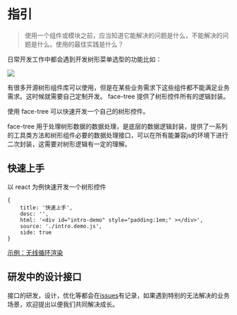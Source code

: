 # 指引

> 使用一个组件或模块之前，应当知道它能解决的问题是什么，不能解决的问题是什么。使用的最佳实践是什么？

日常开发工作中都会遇到开发树形菜单选型的功能比如：

![](https://user-images.githubusercontent.com/3949015/44773517-622dfc80-aba3-11e8-8bc5-0a06a58c449e.png)

有很多开源树形组件库可以使用，但是在某些业务需求下这些组件都不能满足业务需求。这时候就需要自己定制开发。 face-tree 提供了树形控件所有的逻辑封装。

使用 face-tree 可以快速开发一个自己的树形控件。

face-tree 用于处理树形数据的数据处理，是底层的数据逻辑封装，提供了一系列的工具类方法和树形组件必要的数据处理接口，可以在所有能兼容js的环境下进行二次封装，这需要对树形逻辑有一定的理解。       


## 快速上手

以 react 为例快速开发一个树形控件

````code
{
    title: '快速上手',
    desc: '',
    html: '<div id="intro-demo" style="padding:1em;" ></div>',
    source: './intro.demo.js',
    side: true
}
````
[示例：无线循环渲染](./SCENE.md)

## 研发中的设计接口

接口的研发，设计，优化等都会在[issues](https://github。com/onface/face-tree/issues/)有记录，如果遇到特别的无法解决的业务场景，欢迎提出以便我们共同解决成长。
